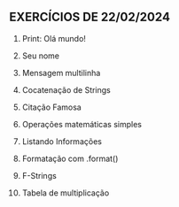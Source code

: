 ## EXERCÍCIOS DE 22/02/2024

1) Print: Olá mundo!

2) Seu nome

3) Mensagem multilinha

4) Cocatenação de Strings

5) Citação Famosa

6) Operações matemáticas simples

7) Listando Informações

8) Formatação com .format()

9) F-Strings

10) Tabela de multiplicação
